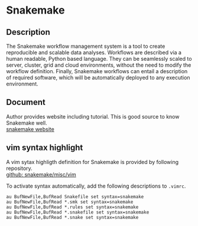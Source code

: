 # Snakemake

## Description
The Snakemake workflow management system is a tool to create reproducible and scalable data analyses. Workflows are described via a human readable, Python based language. They can be seamlessly scaled to server, cluster, grid and cloud environments, without the need to modify the workflow definition. Finally, Snakemake workflows can entail a description of required software, which will be automatically deployed to any execution environment.

## Document
Author provides website including tutorial. This is good source to know Snakemake well.  
[snakemake website](https://snakemake.readthedocs.io/en/stable/)

## vim syntax highlight
A vim sytax highligth definition for Snakemake is provided by following repository.  
[github: snakemake/misc/vim](https://github.com/snakemake/snakemake/tree/master/misc/vim)

To activate syntax automatically, add the following descriptions to `.vimrc`.  
```
au BufNewFile,BufRead Snakefile set syntax=snakemake
au BufNewFile,BufRead *.smk set syntax=snakemake
au BufNewFile,BufRead *.rules set syntax=snakemake
au BufNewFile,BufRead *.snakefile set syntax=snakemake
au BufNewFile,BufRead *.snake set syntax=snakemake
```
